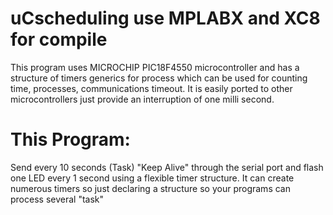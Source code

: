 # uCscheduling use MPLABX and XC8 for compile
This program uses MICROCHIP PIC18F4550 microcontroller and has a structure of timers generics for process which can be used for counting time, processes, communications timeout. It is easily ported to other microcontrollers just provide an interruption of one milli second.

# This Program:
  Send every 10 seconds (Task) "Keep Alive" through the serial port and flash one LED every 1 second using a flexible timer structure. It can create numerous timers so just declaring a structure so your programs can process several "task"


